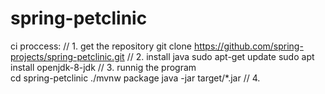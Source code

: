 # spring-petclinic
ci proccess:
// 1. get the repository 
git clone https://github.com/spring-projects/spring-petclinic.git
// 2. install java 
sudo apt-get update
sudo apt install openjdk-8-jdk
// 3. runnig the program  
cd spring-petclinic
./mvnw package
java -jar target/*.jar
// 4.
